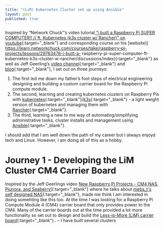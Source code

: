 ```yaml
---
title: "(LiM) Kubernetes Cluster set up using Ansible"
layout: post
published: true
---
```


Inspired by “Network Chuck”’s video tutorial[ “i built a Raspberry Pi SUPER COMPUTER!! // ft.
Kubernetes (k3s cluster w/ Rancher)” on youtube](https://www.youtube.com/watch?v=X9fSMGkjtug){:target="_blank"} and corresponding course on his [website](
https://learn.networkchuck.com/courses/take/raspberry-pi-projects/lessons/29763478-i-built-a-
raspberry-pi-super-computer-ft-kubernetes-k3s-cluster-w-rancher/discussions/index){:target="_blank"} as well as Jeff Geerling’s [video channel](https://www.youtube.com/@JeffGeerling){:target="_blank"} and [blog](https://www.jeffgeerling.com/blog){:target="_blank"}, I set out on three journeys:

1. The first led me down my father’s foot steps of electrical engineering designing and building a custom carrier board for the Raspberry Pi compute module.
2.  The second, learning and creating kubernetes clusters on Raspberry Pis with [kubernetes](https://kubernetes.io/){:target="_blank"}/[k3s](https://k3s.io/){:target="_blank"} - a light weight version of kubernetes and managing them with [Rancher](https://www.rancher.com/){:target="_blank"}. 
3.  The third, learning a new to me way of automating/simplifying administrative tasks, cluster installs and management using [Ansible](https://www.ansible.com/){:target="_blank"}.

I should add that I am well down the path of my career but I always enjoyd tech and Linux. However, I am doing all of this as a hobby.

# Journey 1 - Developing the LiM Cluster CM4 Carrier Board
Inspired by the Jeff Geerlings video [New Raspberry Pi Projects - CM4 NAS, Piunora, and Seaberry!](https://www.youtube.com/watch?v=7Li7Nh9V74I&t=300s){:target="_blank"} where he talks about [mebs_t's self designed NAS](https://github.com/mebs/CM4-NAS){:target="_blank"}, made me think I am interested in doing somehting like this too. At the time I was looking for a Raspberry Pi Compute Module 4 (CM4) carrier board that only provides power to the CM4. Many of the carrier boards out at the time provided a lot more functionality so set out to design and build the [Less-is-More (LiM) carrier board](https://lim.loonix.ca/pages/LiM_Board.html){:target="_blank"}.. 
 – I have built
several clusters
